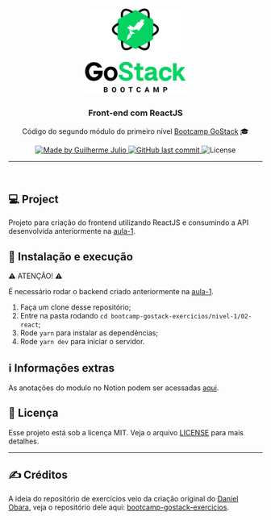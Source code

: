 <h1 align="center">
    <img alt="GoStack" src="../../.github/bootcamp-header.png" width="200px" />
</h1>

<h3 align="center">
  Front-end com ReactJS
</h3>

<p align="center">Código do segundo módulo do primeiro nível <a href="https://rocketseat.com.br/bootcamp">Bootcamp GoStack</a> 🎓</p>

<p align="center">
  <a href="https://www.linkedin.com/in/guilhermejulio/">
    <img alt="Made by Guilherme Julio" src="https://img.shields.io/badge/made--by-Guilherme%20Julio-green">
  </a>
  
  <a href="https://github.com/guilhermejulio/gostack-exercicios/commits/master">
    <img alt="GitHub last commit" src="https://img.shields.io/github/last-commit/guilhermejulio/gostack-exercicios">
  </a>

  <img alt="License" src="https://img.shields.io/badge/license-MIT-%2304D361">	
	
</p>

<hr>
<br/>

## 💻 Project

Projeto para criação do frontend utilizando ReactJS e consumindo a API desenvolvida anteriormente na [aula-1](../01-nodejs).

## 🚀 Instalação e execução
⚠️ ATENÇÂO! ⚠️

É necessário rodar o backend criado anteriormente 
na [aula-1](../01-nodejs).

1. Faça um clone desse repositório;
2. Entre na pasta rodando `cd bootcamp-gostack-exercicios/nivel-1/02-react`;
3. Rode `yarn` para instalar as dependências;
4. Rode `yarn dev` para iniciar o servidor.

## ℹ️ Informações extras
As anotações do modulo no Notion podem ser acessadas [aqui](https://www.notion.so/Front-end-com-ReactJS-1f17dc451d124e64aa44213c97c69648).

## :memo: Licença

Esse projeto está sob a licença MIT. Veja o arquivo [LICENSE](LICENSE) para mais detalhes.

---

## :writing_hand: Créditos

A ideia do repositório de exercícios veio da criação original do [Daniel Obara](https://github.com/DanielObara), veja o repositório dele aqui: [bootcamp-gostack-exercicios](https://github.com/DanielObara/bootcamp-gostack-exercicios).
